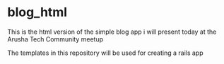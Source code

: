 blog_html
=========

This is the html version of the simple blog app i will present today at the Arusha Tech Community meetup

The templates in this repository will be used for creating a rails app
